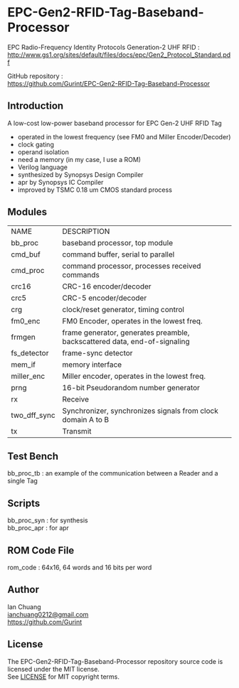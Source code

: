 # EPC-Gen2-RFID-Tag-Baseband-Processor

EPC Radio-Frequency Identity Protocols Generation-2 UHF RFID :  
http://www.gs1.org/sites/default/files/docs/epc/Gen2_Protocol_Standard.pdf

GitHub repository :  
https://github.com/Gurint/EPC-Gen2-RFID-Tag-Baseband-Processor


## Introduction
A low-cost low-power baseband processor for EPC Gen-2 UHF RFID Tag
- operated in the lowest frequency (see FM0 and Miller Encoder/Decoder)
- clock gating
- operand isolation
- need a memory (in my case, I use a ROM)
- Verilog language
- synthesized by Synopsys Design Compiler 
- apr by Synopsys IC Compiler
- improved by TSMC 0.18 um CMOS standard process


## Modules  
<table>
  <tr>
    <td>NAME</td> <td>DESCRIPTION</td>
  </tr>
  <tr>
    <td>bb_proc</td> <td>baseband processor, top module</td>
  </tr>
  <tr>
    <td>cmd_buf</td> <td>command buffer, serial to parallel</td>
  </tr>
  <tr>
    <td>cmd_proc</td> <td>command processor, processes received commands</td>
  </tr>
  <tr>
    <td>crc16</td> <td>CRC-16 encoder/decoder</td>
  </tr>
  <tr>
    <td>crc5</td> <td>CRC-5 encoder/decoder</td>
  </tr>
  <tr>
    <td>crg</td> <td>clock/reset generator, timing control</td>
  </tr>
  <tr>
    <td>fm0_enc</td> <td>FM0 Encoder, operates in the lowest freq.</td>
  </tr>
  <tr>
    <td>frmgen</td> <td>frame generator, generates preamble, backscattered data, end-of-signaling</td>
  </tr>
  <tr>
    <td>fs_detector</td> <td>frame-sync detector</td>
  </tr>
  <tr>
    <td>mem_if</td> <td>memory interface</td>
  </tr>
  <tr>
    <td>miller_enc</td> <td>Miller encoder, operates in the lowest freq.</td>
  </tr>
  <tr>
    <td>prng</td> <td>16-bit Pseudorandom number generator</td>
  </tr>
  <tr>
    <td>rx</td> <td>Receive</td>
  </tr>
  <tr>
    <td>two_dff_sync</td> <td>Synchronizer, synchronizes signals from clock domain A to B</td>
  </tr>
  <tr>
    <td>tx</td> <td>Transmit</td>
  </tr>
</table>


## Test Bench
bb_proc_tb : an example of the communication between a Reader and a single Tag


## Scripts
bb_proc_syn : for synthesis  
bb_proc_apr : for apr


## ROM Code File
rom_code : 64x16, 64 words and 16 bits per word


## Author
Ian Chuang  
ianchuang0212@gmail.com  
https://github.com/Gurint


## License
The EPC-Gen2-RFID-Tag-Baseband-Processor repository source code is licensed under the MIT license.  
See [LICENSE](https://github.com/Gurint/EPC-Gen2-RFID-Tag-Baseband-Processor/blob/master/LICENSE) for MIT copyright terms.
